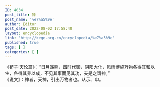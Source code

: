 ```yaml
---
ID: 4034
post_title: 神
post_name: '%e7%a5%9e'
author: Editor
post_date: 2022-08-02 17:58:40
layout: encyclopedia
link: 'http://kege.org.cn/encyclopedia/%e7%a5%9e'
published: true
tags: [ ]
categories: [ ]
---
```

<article data-content="[{&quot;type&quot;:&quot;block&quot;,&quot;id&quot;:&quot;W7yc-1659162220588&quot;,&quot;name&quot;:&quot;paragraph&quot;,&quot;data&quot;:{},&quot;nodes&quot;:[{&quot;type&quot;:&quot;text&quot;,&quot;id&quot;:&quot;VCCg-1659162220588&quot;,&quot;leaves&quot;:[{&quot;text&quot;:&quot;《荀子·天论篇》：“日月递照，四时代御，阴阳大化，风雨博施万物各得其和以生，各得其养以成，不见其事而见其功，夫是之谓神。”\n　　《说文》：神者，天神，引出万物者也。从示、申。\n　　关于“鬼”：《礼记·祭义》：“众生必死，死必归土，此之谓鬼。”&quot;,&quot;marks&quot;:[]}]}],&quot;state&quot;:{}}]">
<div>《荀子·天论篇》：“日月递照，四时代御，阴阳大化，风雨博施万物各得其和以生，各得其养以成，不见其事而见其功，夫是之谓神。”</div>
<div></div>
<div>《说文》：神者，天神，引出万物者也。从示、申。</div>
</article>